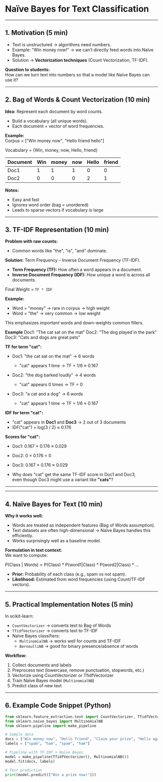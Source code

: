 # Naïve Bayes for Text Classification

---

## 1. Motivation (5 min)

- Text is unstructured → algorithms need numbers.  
- Example: "Win money now!" → we can’t directly feed words into Naïve Bayes.  
- Solution → **Vectorization techniques** (Count Vectorization, TF-IDF).  

**Question to students:**  
How can we turn text into numbers so that a model like Naïve Bayes can use it?

---

## 2. Bag of Words & Count Vectorization (10 min)

**Idea:** Represent each document by word counts.  
- Build a vocabulary (all unique words).  
- Each document = vector of word frequencies.  

**Example:**  
Corpus = ["Win money now", "Hello friend hello"]

Vocabulary = {Win, money, now, Hello, friend}

| Document | Win | money | now | Hello | friend |
|----------|-----|-------|-----|-------|--------|
| Doc1     | 1   | 1     | 1   | 0     | 0      |
| Doc2     | 0   | 0     | 0   | 2     | 1      |

**Notes:**  
- Easy and fast  
- Ignores word order (bag = unordered)  
- Leads to sparse vectors if vocabulary is large  

---

## 3. TF-IDF Representation (10 min)

**Problem with raw counts:**  
- Common words like "the", "is", "and" dominate.  

**Solution:** Term Frequency – Inverse Document Frequency (TF-IDF).  

- **Term Frequency (TF):** How often a word appears in a document.  
- **Inverse Document Frequency (IDF):** How unique a word is across all documents.  

Final Weight = `TF * IDF`  

**Example:**  
- Word = "money" → rare in corpus → high weight  
- Word = "the" → very common → low weight  

This emphasizes *important* words and down-weights common fillers.

**Example**
Doc1: "The cat sat on the mat"
Doc2: "The dog played in the park"
Doc3: "Cats and dogs are great pets"

**TF for term "cat":**

- Doc1: "the cat sat on the mat" → 6 words  
  - "cat" appears 1 time → TF = 1/6 ≈ 0.167  

- Doc2: "the dog barked loudly" → 4 words  
  - "cat" appears 0 times → TF = 0  

- Doc3: "a cat and a dog" → 6 words  
  - "cat" appears 1 time → TF = 1/6 ≈ 0.167  

**IDF for term "cat":**

- "cat" appears in **Doc1** and **Doc3** → 2 out of 3 documents  
- IDF("cat") = log(3 / 2) ≈ 0.176

**Scores for "cat":**

- Doc1: 0.167 × 0.176 ≈ 0.029  
- Doc2: 0 × 0.176 = 0  
- Doc3: 0.167 × 0.176 ≈ 0.029


- Why does "cat" get the same TF-IDF score in Doc1 and Doc3,  
  even though Doc3 might use a variant like **"cats"**?  
---

---

## 4. Naïve Bayes for Text (10 min)

**Why it works well:**  
- Words are treated as independent features (Bag of Words assumption).  
- Text datasets are often high-dimensional → Naïve Bayes handles this efficiently.  
- Works surprisingly well as a baseline model.

**Formulation in text context:**  
We want to compute:

P(Class | Words) ∝ P(Class) * P(word1|Class) * P(word2|Class) * ...


- **Prior:** Probability of each class (e.g., spam vs not spam).  
- **Likelihood:** Estimated from word frequencies (using Count/TF-IDF vectors).  

---

## 5. Practical Implementation Notes (5 min)

In scikit-learn:
- `CountVectorizer` → converts text to Bag of Words  
- `TfidfVectorizer` → converts text to TF-IDF  
- Naïve Bayes classifiers:  
  - `MultinomialNB` → works well for counts and TF-IDF  
  - `BernoulliNB` → good for binary presence/absence of words  

**Workflow:**
1. Collect documents and labels  
2. Preprocess text (lowercase, remove punctuation, stopwords, etc.)  
3. Vectorize using CountVectorizer or TfidfVectorizer  
4. Train Naïve Bayes model (`MultinomialNB`)  
5. Predict class of new text  

---

## 6. Example Code Snippet (Python)

```python
from sklearn.feature_extraction.text import CountVectorizer, TfidfVectorizer
from sklearn.naive_bayes import MultinomialNB
from sklearn.pipeline import make_pipeline

# Sample data
docs = ["Win money now", "Hello friend", "Claim your prize", "Hello again"]
labels = ["spam", "ham", "spam", "ham"]

# Pipeline with TF-IDF + Naïve Bayes
model = make_pipeline(TfidfVectorizer(), MultinomialNB())
model.fit(docs, labels)

# Test prediction
print(model.predict(["Win a prize now!"]))

